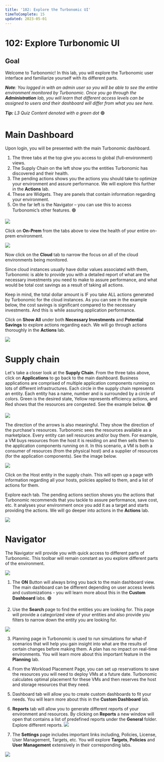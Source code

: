```yaml
---
title: '102: Explore the Turbonomic UI'
timeToComplete: 15
updated: 2023-05-01
---
```


# 102: Explore Turbonomic UI

## Goal

Welcome to Turbonomic! In this lab, you will explore the Turbonomic user interface and familiarize yourself with its different parts.

_**Note**: You logged in with an admin user so you will be able to see the entire environment monitored by Turbonomic. Once you go through the **Administration** lab, you will learn that different access levels can be assigned to users and their dashboard will differ from what you see here._

_**Tip:** L3 Quiz Content denoted with a green dot_ 🟢

# Main Dashboard

Upon login, you will be presented with the main Turbonomic dashboard.

1. The three tabs at the top give you access to global (full-environment) views.
2. The Supply Chain on the left show you the entities Turbonomic has discovered and their health.
3. The pending actions shows you the actions you should take to optimize your environment and assure performance. We will explore this further in the **Actions** lab.
4. These are Widgets. They are panels that contain information regarding your environment.
5. On the far left is the Navigator – you can use this to access Turbonomic’s other features. 🟢

![](./images/102/dashboard.png)

Click on **On-Prem** from the tabs above to view the health of your entire on-prem environment.

![](./images/102/onprem.png)

Now click on the **Cloud** tab to narrow the focus on all of the cloud environments being monitored.

Since cloud instances usually have dollar values associated with them, Turbonomic is able to provide you with a detailed report of what are the necessary investments you need to make to assure performance, and what would be total cost savings as a result of taking all actions.

Keep in mind, the total dollar amount is IF you take ALL actions generated by Turbonomic for the cloud instances. As you can see in the example below, the cost savings is significant compared to the necessary investments. And this is while assuring application performance.

Click on **Show All** under both **Necessary Investments** and **Potential Savings** to explore actions regarding each. We will go through actions thoroughly in the **Actions** lab.

![](./images/102/cloud.png)

# Supply chain

Let's take a closer look at the **Supply Chain**. From the three tabs above, click on **Applications** to go back to the main dashboard. Business applications are comprised of multiple application components running on lots of different infrastructures. Each circle in the supply chain represents an entity. Each entity has a name, number and is surrounded by a circle of colors. Green is the desired state, Yellow represents efficiency actions, and Red shows that the resources are congested. See the example below. 🟢

![](./images/102/supply-chain1.png)

The direction of the arrows is also meaningful. They show the direction of the purchase's resources. Turbonomic sees the resources available as a marketplace. Every entity can sell resources and/or buy them. For example, a VM buys resources from the host it is residing on and then sells them to the application components running on it. In this scenario, a VM is both a consumer of resources (from the physical host) and a supplier of resources (for the application components). See the image below.

![](./images/102/buysell.png)

Click on the Host entity in the supply chain. This will open up a page with information regarding all your hosts, policies applied to them, and a list of actions for them.

Explore each tab. The pending actions section shows you the actions that Turbonomic recommends that you tackle to assure performance, save cost, etc. It analyses your environment once you add it as a target and starts providing the actions. We will go deeper into actions in the **Actions** lab.

![](./images/102/host1.png)

# Navigator

The Navigator will provide you with quick access to different parts of Turbonomic. This toolbar will remain constant as you explore different parts of the environment.

![](./images/102/nav1.png)

1. The **ON** Button will always bring you back to the main dashboard view. The main dashboard can be different depending on user access levels and customizations - you will learn more about this in the **Custom Dashboard** labs. 🟢

2. Use the **Search** page to find the entities you are looking for. This page will provide a categorized view of your entities and also provide you filters to narrow down the entity you are looking for.

![](./images/102/search1.png)

3. Planning page in Turbonomic is used to run simulations for what-if scenarios that will help you gain insight into what are the results of certain changes before making them. A plan has no impact on real-time environments. You will learn more about this important feature in the **Planning** lab.

4. From the Workload Placement Page, you can set up reservations to save the resources you will need to deploy VMs at a future date. Turbonomic calculates optimal placement for these VMs and then reserves the host and storage resources that they need.

5. Dashboard tab will allow you to create custom dashboards to fit your needs. You will learn more about this in the **Custom Dashboard** lab.

6. **Reports** tab will allow you to generate different reports of your environment and resources. By clicking on **Reports** a new window will open that contains a list of predefined reports under the **General** folder. Explore different reports.
   ![](./images/102/report2.png)

7. The **Settings** page includes important links including, Policies, License, User Management, Targets, etc. You will explore **Targets**, **Policies** and **User Management** extensively in their corresponding labs.

![](./images/102/settings.png)

